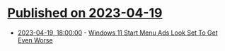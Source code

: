 # [Published on 2023-04-19](index.md)

* [2023-04-19, 18:00:00](https://tech.slashdot.org/story/23/04/19/1741250/windows-11-start-menu-ads-look-set-to-get-even-worse?utm_source=rss1.0mainlinkanon&utm_medium=feed) - [Windows 11 Start Menu Ads Look Set To Get Even Worse](https://tech.slashdot.org/story/23/04/19/1741250/windows-11-start-menu-ads-look-set-to-get-even-worse?utm_source=rss1.0mainlinkanon&utm_medium=feed)
